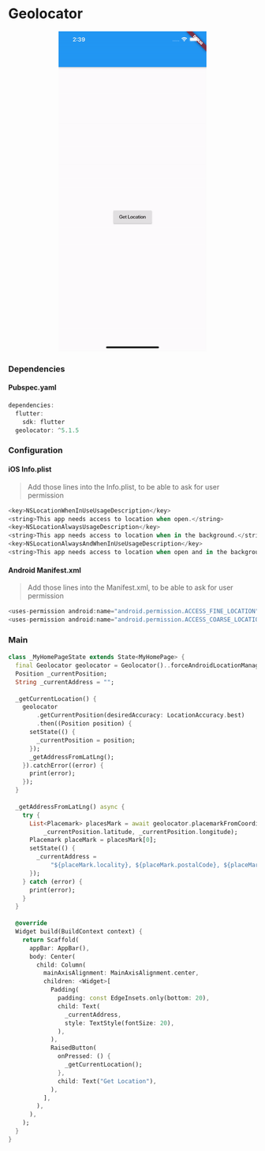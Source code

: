 # Geolocator
<p align="center">
<img src="https://github.com/ThiagoEvoa/flutter_examples/blob/master/images/geolocator.gif" height="649" width="300">
</p>

### Dependencies

#### Pubspec.yaml
```dart
dependencies:
  flutter:
    sdk: flutter
  geolocator: ^5.1.5
```

### Configuration

#### iOS Info.plist
> Add those lines into the Info.plist, to be able to ask for user permission

```dart
<key>NSLocationWhenInUseUsageDescription</key>
<string>This app needs access to location when open.</string>
<key>NSLocationAlwaysUsageDescription</key>
<string>This app needs access to location when in the background.</string>
<key>NSLocationAlwaysAndWhenInUseUsageDescription</key>
<string>This app needs access to location when open and in the background.</string>
```

#### Android Manifest.xml
> Add those lines into the Manifest.xml, to be able to ask for user permission

```dart
<uses-permission android:name="android.permission.ACCESS_FINE_LOCATION" />
<uses-permission android:name="android.permission.ACCESS_COARSE_LOCATION" />
```

### Main
```dart
class _MyHomePageState extends State<MyHomePage> {
  final Geolocator geolocator = Geolocator()..forceAndroidLocationManager;
  Position _currentPosition;
  String _currentAddress = "";

  _getCurrentLocation() {
    geolocator
        .getCurrentPosition(desiredAccuracy: LocationAccuracy.best)
        .then((Position position) {
      setState(() {
        _currentPosition = position;
      });
      _getAddressFromLatLng();
    }).catchError((error) {
      print(error);
    });
  }

  _getAddressFromLatLng() async {
    try {
      List<Placemark> placesMark = await geolocator.placemarkFromCoordinates(
          _currentPosition.latitude, _currentPosition.longitude);
      Placemark placeMark = placesMark[0];
      setState(() {
        _currentAddress =
            "${placeMark.locality}, ${placeMark.postalCode}, ${placeMark.country}";
      });
    } catch (error) {
      print(error);
    }
  }

  @override
  Widget build(BuildContext context) {
    return Scaffold(
      appBar: AppBar(),
      body: Center(
        child: Column(
          mainAxisAlignment: MainAxisAlignment.center,
          children: <Widget>[
            Padding(
              padding: const EdgeInsets.only(bottom: 20),
              child: Text(
                _currentAddress,
                style: TextStyle(fontSize: 20),
              ),
            ),
            RaisedButton(
              onPressed: () {
                _getCurrentLocation();
              },
              child: Text("Get Location"),
            ),
          ],
        ),
      ),
    );
  }
}
```
